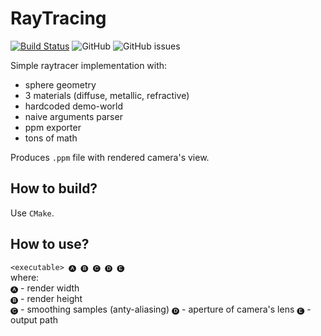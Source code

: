 # RayTracing

[![Build Status](https://dev.azure.com/bloodstoneteam/BloodstoneEngine/_apis/build/status/Ursanon.RayTracing?branchName=master)](https://dev.azure.com/bloodstoneteam/BloodstoneEngine/_build/latest?definitionId=1&branchName=master)
![GitHub](https://img.shields.io/github/license/Ursanon/RayTracing)
![GitHub issues](https://img.shields.io/github/issues/Ursanon/RayTracing)

Simple raytracer implementation with:

* sphere geometry
* 3 materials (diffuse, metallic, refractive)
* hardcoded demo-world
* naive arguments parser
* ppm exporter
* tons of math

Produces `.ppm` file with rendered camera's view.

## How to build?

Use `CMake`.

## How to use?

`<executable> 🅐 🅑 🅒 🅓 🅔`  
where:  
`🅐` - render width  
`🅑` - render height  
`🅒` - smoothing samples (anty-aliasing)
`🅓` - aperture of camera's lens
`🅔` - output path
